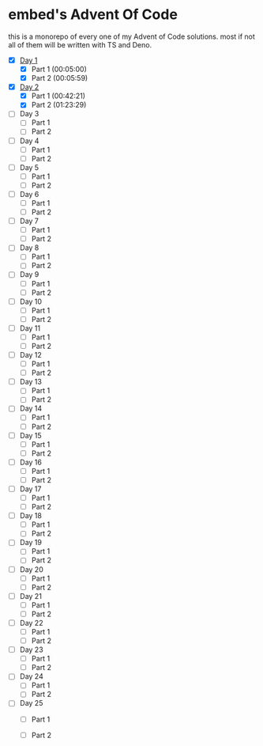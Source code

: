 # embed's Advent Of Code
this is a monorepo of every one of my Advent of Code solutions. most if not all of them will be written with TS and Deno. 

 - [x] [Day 1](https://github.com/embedvr/aoc/tree/main/day1)
	 - [x] Part 1 (00:05:00)
	 - [x] Part 2 (00:05:59)
 - [x] [Day 2](https://github.com/embedvr/aoc/tree/main/day2)
	 - [x] Part 1 (00:42:21)
	 - [x] Part 2 (01:23:29)
 - [ ] Day 3
	 - [ ] Part 1
	 - [ ] Part 2
 - [ ] Day 4
	 - [ ] Part 1
	 - [ ] Part 2
 - [ ] Day 5
	 - [ ] Part 1
	 - [ ] Part 2
 - [ ] Day 6
	 - [ ] Part 1
	 - [ ] Part 2
 - [ ] Day 7
	 - [ ] Part 1
	 - [ ] Part 2
 - [ ] Day 8
	 - [ ] Part 1
	 - [ ] Part 2
 - [ ] Day 9
	 - [ ] Part 1
	 - [ ] Part 2
 - [ ] Day 10
	 - [ ] Part 1
	 - [ ] Part 2
 - [ ] Day 11
	 - [ ] Part 1
	 - [ ] Part 2
 - [ ] Day 12
	 - [ ] Part 1
	 - [ ] Part 2
 - [ ] Day 13
	 - [ ] Part 1
	 - [ ] Part 2
 - [ ] Day 14
	 - [ ] Part 1
	 - [ ] Part 2
 - [ ] Day 15
	 - [ ] Part 1
	 - [ ] Part 2
 - [ ] Day 16
	 - [ ] Part 1
	 - [ ] Part 2
 - [ ] Day 17
	 - [ ] Part 1
	 - [ ] Part 2
 - [ ] Day 18
	 - [ ] Part 1
	 - [ ] Part 2
 - [ ] Day 19
	 - [ ] Part 1
	 - [ ] Part 2
 - [ ] Day 20
	 - [ ] Part 1
	 - [ ] Part 2
 - [ ] Day 21
	 - [ ] Part 1
	 - [ ] Part 2
 - [ ] Day 22
	 - [ ] Part 1
	 - [ ] Part 2
 - [ ] Day 23
	 - [ ] Part 1
	 - [ ] Part 2
 - [ ] Day 24
	 - [ ] Part 1
	 - [ ] Part 2
 - [ ] Day 25
	 - [ ] Part 1
	 - [ ] Part 2

